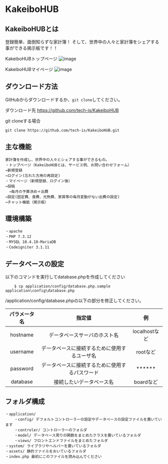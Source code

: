 # KakeiboHUB

## KakeiboHUBとは
登録簡単、面倒知らずな家計簿！
そして、世界中の人々と家計簿をシェアする事ができる掲示板です！！

KakeiboHUBトップページ
![image](https://user-images.githubusercontent.com/72800775/102907246-21b3c480-44b9-11eb-9782-117ef672f7b7.png)

KakeiboHUBマイページ
![image](https://user-images.githubusercontent.com/72800775/102944583-8e9d7d80-44fe-11eb-8866-c99634cb6494.png)

## ダウンロード方法
GitHubからダウンロードするか、```git clone```してください。

ダウンロード先
https://github.com/tech-is/KakeiboHUB

git cloneする場合
```
git clone https://github.com/tech-is/KakeiboHUB.git
```
## 主な機能
```
家計簿を作成し、世界中の人々とシェアする事ができるもの。
・トップページ（KakeiboHUBとは、サービス例、お問い合わせフォーム）
→新規登録
→ログイン(忘れた方用の再設定)
・マイページ（新規登録、ログイン後）
→投稿
　→毎月の予算決め＋出費
→設定(固定費、食費、光熱費、家賃等の毎月変動がない出費の設定)
→チャット機能（掲示板）
```

## 環境構築
```
・apache  
・PHP 7.3.12  
・MYSQL 10.4.10-MariaDB   
・Codeigniter 3.1.11  
```

## データベースの設定
以下のコマンドを実行してdatabase.phpを作成してください
```
    $ cp application/config/database.php.sample application\config\database.php
```
/application/config/database.phpの以下の部分を修正してください。

| パラメータ名 | 指定値 | 例 |
| :---: | :---: | :---: |
| hostname | データベースサーバのホスト名 | localhostなど |
| username | データベースに接続するために使用するユーザ名 | rootなど |
| password | データベースに接続するために使用するパスワード | ****** |
| database | 接続したいデータベース名 | boardなど |


## フォルダ構成
```
・application/  
    ・config/ デフォルトコントローラーの設定やデータベースの設定ファイルを置いています  
    ・controler/ コントローラーのフォルダ  
    ・model/ データベース周りの関数をまとめたクラスを置いているフォルダ  
    ・views/ フロントエンドファイルをまとめたフォルダ  
・system/ ライブラリやヘルパーを置いているフォルダ  
・assets/ 静的ファイルをおいているフォルダ  
・index.php 最初にこのファイルを読み込んでください  
```
